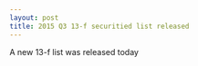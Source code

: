 ```yaml
---
layout: post
title: 2015 Q3 13-f securitied list released
---
```

A new 13-f list was released today

    
